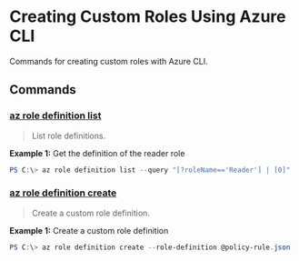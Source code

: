 # Creating Custom Roles Using Azure CLI

Commands for creating custom roles with Azure CLI.

## Commands

### [az role definition list](https://docs.microsoft.com/en-us/cli/azure/role/definition?view=azure-cli-latest#az-role-definition-list)

>List role definitions.

**Example 1:** Get the definition of the reader role

``` powershell
PS C:\> az role definition list --query "[?roleName=='Reader'] | [0]"
```

### [az role definition create](https://docs.microsoft.com/en-us/cli/azure/role/definition?view=azure-cli-latest)

>Create a custom role definition.

**Example 1:** Create a custom role definition

``` powershell
PS C:\> az role definition create --role-definition @policy-rule.json
```
